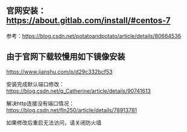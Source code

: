 ## 官网安装：  https://about.gitlab.com/install/#centos-7

参考：https://blog.csdn.net/potatoandpotato/article/details/80664536

## 由于官网下载较慢用如下镜像安装  
https://www.jianshu.com/p/d29c332bcf53


安装完成默认端口修改：  
https://blog.csdn.net/q_Catherine/article/details/90741613

解决http连接没有端口情况：   
https://blog.csdn.net/fln250/article/details/78913781

如果修改后重启无法访问，请关闭防火墙
